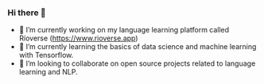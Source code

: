### Hi there 👋

- 🔭 I’m currently working on my language learning platform called Ríoverse (https://www.rioverse.app)
- 🌱 I’m currently learning the basics of data science and machine learning with Tensorflow.
- 👯 I’m looking to collaborate on open source projects related to language learning and NLP.

<!--
**tderflinger/tderflinger** is a ✨ _special_ ✨ repository because its `README.md` (this file) appears on your GitHub profile.

Here are some ideas to get you started:

- 🔭 I’m currently working on ...
- 🌱 I’m currently learning ...
- 👯 I’m looking to collaborate on ...
- 🤔 I’m looking for help with ...
- 💬 Ask me about ...
- 📫 How to reach me: ...
- 😄 Pronouns: ...
- ⚡ Fun fact: ...
-->
